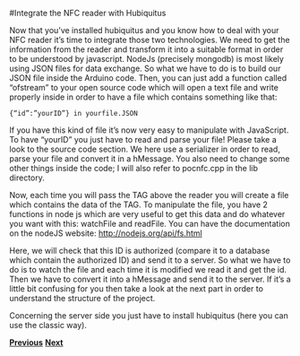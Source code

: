 #Integrate the NFC reader with Hubiquitus

Now that you’ve installed hubiquitus and you know how to deal with your NFC reader it’s time to integrate those two technologies. We need to get the information from the reader and transform it into a suitable format in order to be understood by javascript.
NodeJs (precisely mongodb) is most likely using JSON files for data exchange. So what we have to do is to build our JSON file inside the Arduino code. Then, you can just add a function called “ofstream” to your open source code which will open a text file and write properly inside in order to have a file which contains something like that:

```
{“id”:”yourID”} in yourfile.JSON
```

If you have this kind of file it’s now very easy to manipulate with JavaScript. To have “yourID” you just have to read and parse your file! Please take a look to the source code section. We here use a serializer in order to read, parse your file and convert it in a hMessage. You also need to change some other things inside the code; I will also refer to pocnfc.cpp in the lib directory.

Now, each time you will pass the TAG above the reader you will create a file which contains the data of the TAG.
To manipulate the file, you have 2 functions in node js which are very useful to get this data and do whatever you want with this: watchFile and readFile. You can have the documentation on the nodeJS website:
http://nodejs.org/api/fs.html

Here, we will check that this ID is authorized (compare it to a database which contain the authorized ID) and send it to a server. 
So what we have to do is to watch the file and each time it is modified we read it and get the id. Then we have to convert it into a hMessage and send it to the server. 
If it’s a little bit confusing for you then take a look at the next part in order to understand the structure of the project.

Concerning the server side you just have to install hubiquitus (here you can use the classic way).

[**Previous**](Readwriteonmirfare.md)           [**Next**](Architecture.md)
